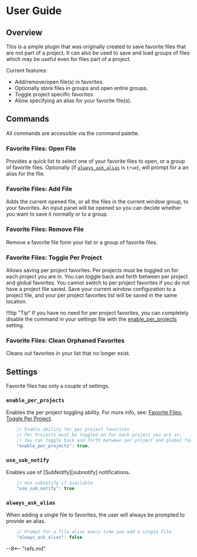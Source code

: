 # User Guide

## Overview

This is a simple plugin that was originally created to save favorite files that are not part of a project.  It can also be used to save and load groups of files which may be useful even for files part of a project.

Current features:

- Add/remove/open file(s) in favorites.
- Optionally store files in groups and open entire groups.
- Toggle project specific favorites.
- Allow specifying an alias for your favorite file(s).

## Commands

All commands are accessible via the command palette.

### Favorite Files: Open File

Provides a quick list to select one of your favorite files to open, or a group of favorite files. Optionally (if [`always_ask_alias`](#always_ask_alias) is `true`), will prompt for a an alias for the file.

### Favorite Files: Add File

Adds the current opened file, or all the files in the current window group, to your favorites.  An input panel will be opened so you can decide whether you want to save it normally or to a group.

### Favorite Files: Remove File

Remove a favorite file form your list or a group of favorite files.

### Favorite Files: Toggle Per Project

Allows saving per project favorites. Per projects must be toggled on for each project you are in.  You can toggle back and forth between per project and global favorites.  You cannot switch to per project favorites if you do not have a project file saved.  Save your current window configuration to a project file, and your per project favorites list will be saved in the same location.

!!!tip "Tip"
    If you have no need for per project favorites, you can completely disable the command in your settings file with the [enable_per_projects](#enable_per_projects) setting.

### Favorite Files: Clean Orphaned Favorites

Cleans out favorites in your list that no longer exist.

## Settings

Favorite files has only a couple of settings.

### `enable_per_projects`

Enables the per project toggling ability.  For more info, see: [Favorite Files: Toggle Per Project](#favorite-files-toggle-per-project).

```js
    // Enable ability for per project favorites .
    // Per Projects must be toggled on for each project you are in.
    // You can toggle back and forth between per project and global favorites.
    "enable_per_projects": true,
```

### `use_sub_notify`

Enables use of [SubNotify][subnotify] notifications.

```js
    // Use subnotify if available
    "use_sub_notify": true
```

### `always_ask_alias`

When adding a single file to favorites, the user will always be prompted to provide an alias.

```js
    // Prompt for a file alias every time you add a single file.
    "always_ask_alias": false
```


--8<-- "refs.md"
